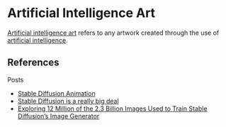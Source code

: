 # Artificial Intelligence Art

[Artificial intelligence art](https://en.wikipedia.org/wiki/Artificial_intelligence_art) refers to any artwork created through the use of [artificial intelligence](https://en.wikipedia.org/wiki/Artificial_intelligence).

## References

Posts
* [Stable Diffusion Animation](https://replicate.com/andreasjansson/stable-diffusion-animation)
* [Stable Diffusion is a really big deal](https://simonwillison.net/2022/Aug/29/stable-diffusion/)
* [Exploring 12 Million of the 2.3 Billion Images Used to Train Stable Diffusion’s Image Generator](https://waxy.org/2022/08/exploring-12-million-of-the-images-used-to-train-stable-diffusions-image-generator/)
